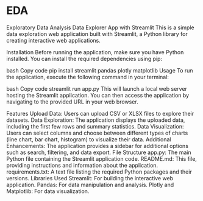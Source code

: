 # EDA
Exploratory Data Analysis
Data Explorer App with Streamlit
This is a simple data exploration web application built with Streamlit, a Python library for creating interactive web applications.

Installation
Before running the application, make sure you have Python installed. You can install the required dependencies using pip:

bash
Copy code
pip install streamlit pandas plotly matplotlib
Usage
To run the application, execute the following command in your terminal:

bash
Copy code
streamlit run app.py
This will launch a local web server hosting the Streamlit application. You can then access the application by navigating to the provided URL in your web browser.

Features
Upload Data: Users can upload CSV or XLSX files to explore their datasets.
Data Exploration: The application displays the uploaded data, including the first few rows and summary statistics.
Data Visualization: Users can select columns and choose between different types of charts (line chart, bar chart, histogram) to visualize their data.
Additional Enhancements: The application provides a sidebar for additional options such as search, filtering, and data export.
File Structure
app.py: The main Python file containing the Streamlit application code.
README.md: This file, providing instructions and information about the application.
requirements.txt: A text file listing the required Python packages and their versions.
Libraries Used
Streamlit: For building the interactive web application.
Pandas: For data manipulation and analysis.
Plotly and Matplotlib: For data visualization.
